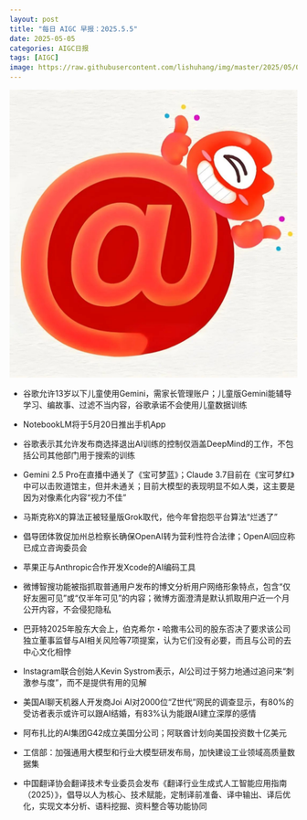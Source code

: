 ```yaml
---
layout: post
title: "每日 AIGC 早报：2025.5.5"
date: 2025-05-05
categories: AIGC日报
tags: [AIGC]
image: https://raw.githubusercontent.com/lishuhang/img/master/2025/05/0505-d.jpg
---
```


![封面图](https://raw.githubusercontent.com/lishuhang/img/master/2025/05/0505-d.jpg)

  - 谷歌允许13岁以下儿童使用Gemini，需家长管理账户；儿童版Gemini能辅导学习、编故事、过滤不当内容，谷歌承诺不会使用儿童数据训练

  - NotebookLM将于5月20日推出手机App

  - 谷歌表示其允许发布商选择退出AI训练的控制仅涵盖DeepMind的工作，不包括公司其他部门用于搜索的训练

  - Gemini 2.5 Pro在直播中通关了《宝可梦蓝》；Claude 3.7目前在《宝可梦红》中可以击败道馆主，但并未通关；目前大模型的表现明显不如人类，这主要是因为对像素化内容“视力不佳”

  - 马斯克称X的算法正被轻量版Grok取代，他今年曾抱怨平台算法“烂透了”

  - 倡导团体敦促加州总检察长确保OpenAI转为营利性符合法律；OpenAI回应称已成立咨询委员会

  - 苹果正与Anthropic合作开发Xcode的AI编码工具

  - 微博智搜功能被指抓取普通用户发布的博文分析用户网络形象特点，包含“仅好友圈可见”或“仅半年可见”的内容；微博方面澄清是默认抓取用户近一个月公开内容，不会侵犯隐私

  - 巴菲特2025年股东大会上，伯克希尔・哈撒韦公司的股东否决了要求该公司独立董事监督与AI相关风险等7项提案，认为它们没有必要，而且与公司的去中心文化相悖

  - Instagram联合创始人Kevin Systrom表示，AI公司过于努力地通过追问来“刺激参与度”，而不是提供有用的见解

  - 美国AI聊天机器人开发商Joi AI对2000位“Z世代”网民的调查显示，有80%的受访者表示或许可以跟AI结婚，有83%认为能跟AI建立深厚的感情

  - 阿布扎比的AI集团G42成立美国分公司；阿联酋计划向美国投资数十亿美元

  - 工信部：加强通用大模型和行业大模型研发布局，加快建设工业领域高质量数据集

  - 中国翻译协会翻译技术专业委员会发布《翻译行业生成式人工智能应用指南（2025）》，倡导以人为核心、技术赋能，定制译前准备、译中输出、译后优化，实现文本分析、语料挖掘、资料整合等功能协同